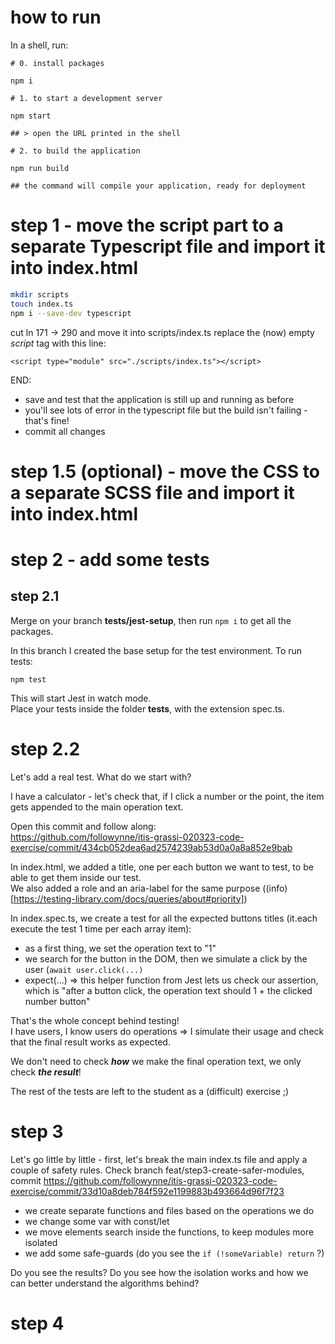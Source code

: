 # how to run

In a shell, run:

```
# 0. install packages

npm i

# 1. to start a development server

npm start

## > open the URL printed in the shell

# 2. to build the application

npm run build

## the command will compile your application, ready for deployment
```

# step 1 - move the script part to a separate Typescript file and import it into index.html

```bash
mkdir scripts
touch index.ts
npm i --save-dev typescript
```

cut ln 171 -> 290 and move it into scripts/index.ts
replace the (now) empty _script_ tag with this line:

`<script type="module" src="./scripts/index.ts"></script>`

END:

- save and test that the application is still up and running as before
- you'll see lots of error in the typescript file but the build isn't failing - that's fine!
- commit all changes

# step 1.5 (optional) - move the CSS to a separate SCSS file and import it into index.html

# step 2 - add some tests

## step 2.1

Merge on your branch **tests/jest-setup**, then run `npm i` to get all the packages.

In this branch I created the base setup for the test environment. To run tests:

```
npm test
```

This will start Jest in watch mode.  
Place your tests inside the folder __tests__, with the extension spec.ts.

# step 2.2

Let's add a real test. What do we start with?

I have a calculator - let's check that, if I click a number or the point, the item gets appended to the main operation text.

Open this commit and follow along:  
https://github.com/followynne/itis-grassi-020323-code-exercise/commit/434cb052dea6ad2574239ab53d0a0a8a852e9bab

In index.html, we added a title, one per each button we want to test, to be able to get them inside our test.  
We also added a role and an aria-label for the same purpose ((info)[https://testing-library.com/docs/queries/about#priority])

In index.spec.ts, we create a test for all the expected buttons titles (it.each execute the test 1 time per each array item):

- as a first thing, we set the operation text to "1"
- we search for the button in the DOM, then we simulate a click by the user (`await user.click(...)`
- expect(...) => this helper function from Jest lets us check our assertion, which is "after a button click, the operation text should 1 + the clicked number button"

That's the whole concept behind testing!  
I have users, I know users do operations => I simulate their usage and check that the final result works as expected.

We don't need to check **_how_** we make the final operation text, we only check **_the result_**!

The rest of the tests are left to the student as a (difficult) exercise ;)

# step 3

Let's go little by little - first, let's break the main index.ts file and apply a couple of safety rules.
Check branch feat/step3-create-safer-modules, commit https://github.com/followynne/itis-grassi-020323-code-exercise/commit/33d10a8deb784f592e1199883b493664d96f7f23

- we create separate functions and files based on the operations we do 
- we change some var with const/let
- we move elements search inside the functions, to keep modules more isolated 
- we add some safe-guards (do you see the `if (!someVariable) return` ?)

Do you see the results? Do you see how the isolation works and how we can better understand the algorithms behind?

# step 4
